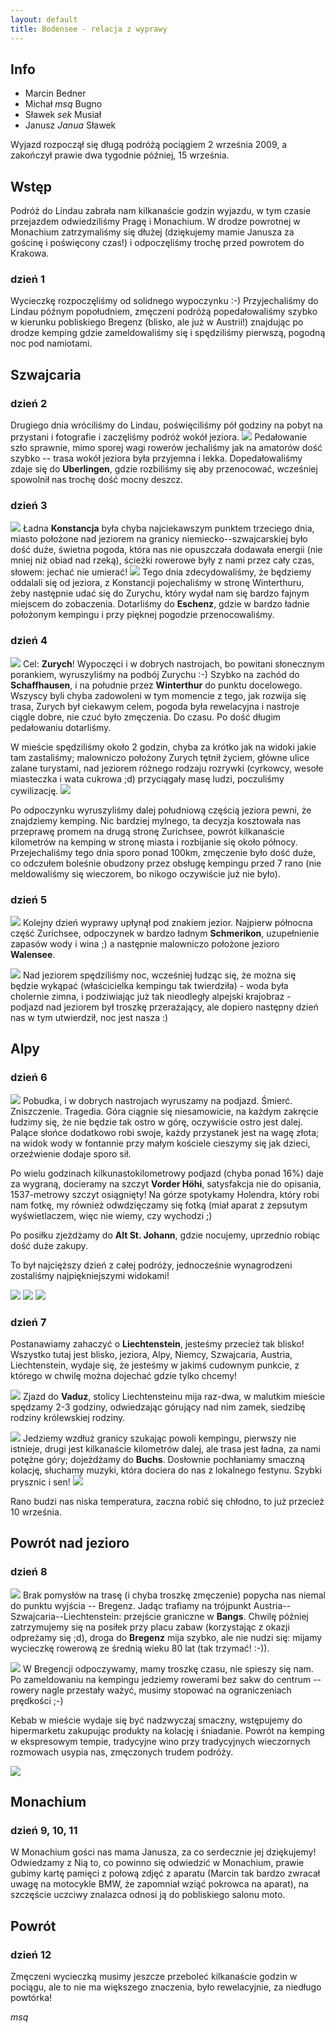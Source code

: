 ```yaml
---
layout: default
title: Bodensee - relacja z wyprawy
---
```


## Info
 * Marcin Bedner
 * Michał <em>msq</em> Bugno
 * Sławek <em>sek</em> Musiał
 * Janusz <em>Janua</em> Sławek

Wyjazd rozpoczął się długą podróżą pociągiem 2 września 2009, a zakończył prawie
dwa tygodnie później, 15 września.

## Wstęp
Podróż do Lindau zabrała nam kilkanaście godzin wyjazdu, w tym czasie przejazdem
odwiedziliśmy Pragę i Monachium. W drodze powrotnej w Monachium zatrzymaliśmy
się dłużej (dziękujemy mamie Janusza za gościnę i poświęcony czas!) i
odpoczęliśmy trochę przed powrotem do Krakowa.

### dzień 1
Wycieczkę rozpoczęliśmy od solidnego wypoczynku :-) Przyjechaliśmy do Lindau
późnym popołudniem, zmęczeni podróżą popedałowaliśmy szybko w kierunku
pobliskiego Bregenz (blisko, ale już w Austrii!) znajdując po drodze kemping gdzie
zameldowaliśmy się i spędziliśmy pierwszą, pogodną noc pod namiotami.

## Szwajcaria

### dzień 2
Drugiego dnia wróciliśmy do Lindau, poświęciliśmy pół godziny na pobyt na przystani i
fotografie i zaczęliśmy podróż wokół jeziora.
<a href="./images/bodensee/04_01.jpg"><img src="./images/bodensee/04_01_thumb.jpg" class="right" /></a>
Pedałowanie szło sprawnie, mimo sporej wagi rowerów jechaliśmy jak na amatorów dość
szybko -- trasa wokół jeziora była przyjemna i lekka. Dopedałowaliśmy zdaje się do
**Uberlingen**, gdzie rozbiliśmy się aby przenocować, wcześniej spowolnił nas trochę dość
mocny deszcz.

### dzień 3
<a href="./images/bodensee/05_01.jpg"><img src="./images/bodensee/05_01_thumb.jpg" class="left" /></a>
Ładna **Konstancja** była chyba najciekawszym punktem trzeciego dnia, miasto
położone nad jeziorem na granicy niemiecko--szwajcarskiej było dość duże, świetna
pogoda, która nas nie opuszczała dodawała energii (nie mniej niż obiad nad rzeką),
ścieżki rowerowe były z nami przez cały czas, słowem: jechać nie umierać!
<a href="./images/bodensee/05_02.jpg"><img src="./images/bodensee/05_02_thumb.jpg" class="right" /></a>
Tego dnia zdecydowaliśmy, że będziemy oddalali się od jeziora, z Konstancji pojechaliśmy
w stronę Winterthuru, żeby następnie udać się do Zurychu, który wydał nam się
bardzo fajnym miejscem do zobaczenia.  Dotarliśmy do **Eschenz**, gdzie w bardzo ładnie
położonym kempingu i przy pięknej pogodzie przenocowaliśmy.

### dzień 4
<a href="./images/bodensee/06_01.jpg"><img src="./images/bodensee/06_01_thumb.jpg" class="right" /></a>
Cel: **Zurych**! Wypoczęci i w dobrych nastrojach, bo powitani słonecznym porankiem,
wyruszyliśmy na podbój Zurychu :-) Szybko na zachód do **Schaffhausen**, i na
południe przez **Winterthur** do punktu docelowego. Wszyscy byli chyba zadowoleni w
tym momencie z tego, jak rozwija się trasa, Zurych był ciekawym celem, pogoda była
rewelacyjna i nastroje ciągle dobre, nie czuć było zmęczenia. Do czasu. Po dość
długim pedałowaniu dotarliśmy.

W mieście spędziliśmy około 2 godzin, chyba za krótko jak na widoki jakie tam
zastaliśmy; malowniczo położony Zurych tętnił życiem, główne ulice zalane
turystami, nad jeziorem różnego rodzaju rozrywki (cyrkowcy, wesołe miasteczka i
wata cukrowa ;d) przyciągały masę ludzi, poczuliśmy cywilizację.
<a href="./images/bodensee/06_02.jpg"><img src="./images/bodensee/06_02_thumb.jpg" class="left" /></a>

Po odpoczynku wyruszyliśmy dalej południową częścią jeziora pewni, że znajdziemy
kemping. Nic bardziej mylnego, ta decyzja kosztowała nas przeprawę promem na
drugą stronę Zurichsee, powrót kilkanaście kilometrów na kemping w stronę
miasta i rozbijanie się około północy. Przejechaliśmy tego dnia sporo ponad
100km, zmęczenie było dość duże, co odczułem boleśnie obudzony przez obsługę
kempingu przed 7 rano (nie meldowaliśmy się wieczorem, bo nikogo oczywiście już
nie było).

### dzień 5
<a href="./images/bodensee/07_01.jpg"><img src="./images/bodensee/07_01_thumb.jpg" class="left" /></a>
Kolejny dzień wyprawy upłynął pod znakiem jezior. Najpierw północna część
Zurichsee, odpoczynek w bardzo ładnym **Schmerikon**, uzupełnienie zapasów wody i
wina ;) a następnie malowniczo położone jezioro **Walensee**.

<a href="./images/bodensee/07_02.jpg"><img src="./images/bodensee/07_02_thumb.jpg" class="left" /></a>
Nad jeziorem spędziliśmy noc, wcześniej łudząc się, że można się będzie wykąpać
(właścicielka kempingu tak twierdziła) - woda była cholernie zimna, i
podziwiając już tak nieodległy alpejski krajobraz - podjazd nad jeziorem był
troszkę przerażający, ale dopiero następny dzień nas w tym utwierdził, noc jest
nasza :)

## Alpy

### dzień 6
<a href="./images/bodensee/08_01.jpg"><img src="./images/bodensee/08_01_thumb.jpg" class="left" /></a>
Pobudka, i w dobrych nastrojach wyruszamy na podjazd. Śmierć. Zniszczenie.
Tragedia. Góra ciągnie się niesamowicie, na każdym zakręcie łudzimy się, że nie
będzie tak ostro w górę, oczywiście ostro jest dalej. Palące słońce dodatkowo
robi swoje, każdy przystanek jest na wagę złota; na widok wody w fontannie przy
małym kościele cieszymy się jak dzieci, orzeźwienie dodaje sporo sił.

Po wielu godzinach kilkunastokilometrowy podjazd (chyba ponad 16%) daje za
wygraną, docieramy na szczyt **Vorder Höhi**, satysfakcja nie do opisania,
1537-metrowy szczyt osiągnięty! Na górze spotykamy Holendra, który robi nam
fotkę, my również odwdzięczamy się fotką (miał aparat z zepsutym wyświetlaczem,
więc nie wiemy, czy wychodzi ;)

Po posiłku zjeżdżamy do **Alt St. Johann**, gdzie nocujemy, uprzednio robiąc dość
duże zakupy.

To był najcięższy dzień z całej podróży, jednocześnie wynagrodzeni zostaliśmy
najpiękniejszymi widokami!

<a href="./images/bodensee/08_02.jpg"><img src="./images/bodensee/08_02_thumb.jpg" class="left" /></a>
<a href="./images/bodensee/08_03.jpg"><img src="./images/bodensee/08_03_thumb.jpg" class="left" /></a>
<a href="./images/bodensee/08_04.jpg"><img src="./images/bodensee/08_04_thumb.jpg" class="left" /></a>

### dzień 7
Postanawiamy zahaczyć o **Liechtenstein**, jesteśmy przecież tak blisko! Wszystko tutaj
jest blisko, jeziora, Alpy, Niemcy, Szwajcaria, Austria, Liechtenstein, wydaje się,
że jesteśmy w jakimś cudownym punkcie, z którego w chwilę można dojechać gdzie
tylko chcemy!

<a href="./images/bodensee/09_03.jpg"><img src="./images/bodensee/09_03_thumb.jpg" class="left" /></a>
Zjazd do **Vaduz**, stolicy Liechtensteinu mija raz-dwa, w malutkim mieście spędzamy
2-3 godziny, odwiedzając górujący nad nim zamek, siedzibę rodziny królewskiej
rodziny.

<a href="./images/bodensee/09_01.jpg"><img src="./images/bodensee/09_01_thumb.jpg" class="right" /></a>
Jedziemy wzdłuż granicy szukając powoli kempingu, pierwszy nie istnieje, drugi
jest kilkanaście kilometrów dalej, ale trasa jest ładna, za nami potężne góry;
dojeżdżamy do **Buchs**. Dosłownie pochłaniamy smaczną kolację, słuchamy muzyki,
która dociera do nas z lokalnego festynu. Szybki prysznic i sen!
<a href="./images/bodensee/09_02.jpg"><img src="./images/bodensee/09_02_thumb.jpg" class="left" /></a>

Rano budzi nas niska temperatura, zaczna robić się chłodno, to już przecież 10
września.

## Powrót nad jezioro

### dzień 8
<a href="./images/bodensee/10_01.jpg"><img src="./images/bodensee/10_01_thumb.jpg" class="left" /></a>
Brak pomysłów na trasę (i chyba troszkę zmęczenie) popycha nas niemal do punktu wyjścia
-- Bregenz. Jadąc trafiamy na trójpunkt Austria--Szwajcaria--Liechtenstein:
przejście graniczne w **Bangs**. Chwilę później zatrzymujemy się na posiłek przy
placu zabaw (korzystając z okazji odpreżamy się ;d), droga do **Bregenz** mija
szybko, ale nie nudzi się: mijamy wycieczkę rowerową ze średnią wieku 80 lat
(tak trzymać! :-)).

<a href="./images/bodensee/10_02.jpg"><img src="./images/bodensee/10_02_thumb.jpg" class="right" /></a>
W Bregencji odpoczywamy, mamy troszkę czasu, nie spieszy się nam. Po
zameldowaniu na kempingu jedziemy rowerami bez sakw do centrum -- rowery nagle
przestały ważyć, musimy stopować na ograniczeniach prędkości ;-)

Kebab w mieście wydaje się być nadzwyczaj smaczny, wstępujemy do hipermarketu
zakupując produkty na kolację i śniadanie. Powrót na kemping w ekspresowym
tempie, tradycyjne wino przy tradycyjnych wieczornych rozmowach usypia nas,
zmęczonych trudem podróży.

<a href="./images/bodensee/10_03.jpg"><img src="./images/bodensee/10_03_thumb.jpg" class="left" /></a>

## Monachium

### dzień 9, 10, 11
W Monachium gości nas mama Janusza, za co serdecznie jej dziękujemy! Odwiedzamy
z Nią to, co powinno się odwiedzić w Monachium, prawie gubimy kartę pamięci z
połową zdjęć z aparatu (Marcin tak bardzo zwracał uwagę na motocykle BMW, że
zapomniał wziąć pokrowca na aparat), na szczęście uczciwy znalazca odnosi ją do
pobliskiego salonu moto.

## Powrót

### dzień 12
Zmęczeni wycieczką musimy jeszcze przeboleć kilkanaście godzin w pociągu, ale to
nie ma większego znaczenia, było rewelacyjnie, za niedługo powtórka!

*msq*
